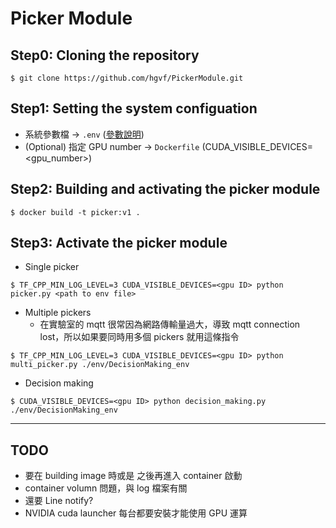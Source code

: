 # Picker Module

## Step0: Cloning the repository
```shell=
$ git clone https://github.com/hgvf/PickerModule.git
```

## Step1: Setting the system configuation
* 系統參數檔 -> ```.env``` ([參數說明](env_parameters.md))
* (Optional) 指定 GPU number -> ```Dockerfile``` (CUDA_VISIBLE_DEVICES=<gpu_number>)

## Step2: Building and activating the picker module

```shell=
$ docker build -t picker:v1 .
```

## Step3: Activate the picker module
* Single picker
```shell=
$ TF_CPP_MIN_LOG_LEVEL=3 CUDA_VISIBLE_DEVICES=<gpu ID> python picker.py <path to env file> 
```

* Multiple pickers
  * 在實驗室的 mqtt 很常因為網路傳輸量過大，導致 mqtt connection lost，所以如果要同時用多個 pickers 就用這條指令
```shell=
$ TF_CPP_MIN_LOG_LEVEL=3 CUDA_VISIBLE_DEVICES=<gpu ID> python multi_picker.py ./env/DecisionMaking_env
```

* Decision making
```shell=
$ CUDA_VISIBLE_DEVICES=<gpu ID> python decision_making.py ./env/DecisionMaking_env

```
---
## TODO
* 要在 building image 時或是 之後再進入 container 啟動
* container volumn 問題，與 log 檔案有關
* 還要 Line notify?
* NVIDIA cuda launcher 每台都要安裝才能使用 GPU 運算
